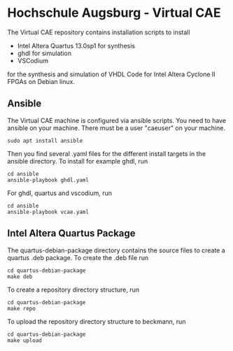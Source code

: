 # Hochschule Augsburg - Virtual CAE

The Virtual CAE repository contains installation scripts to install

  * Intel Altera Quartus 13.0sp1 for synthesis
  * ghdl for simulation
  * VSCodium

for the synthesis and simulation of VHDL Code for Intel Altera Cyclone II FPGAs on Debian linux.

## Ansible

The Virtual CAE machine is configured via ansible scripts. You need to have ansible on your machine. There must be a user "caeuser" on your machine.

```
sudo apt install ansible
```

Then you find several .yaml files for the different install targets in the ansible directory. To install for example ghdl, run

```
cd ansible
ansible-playbook ghdl.yaml
```

For ghdl, quartus and vscodium, run

```
cd ansible
ansible-playbook vcae.yaml
```


## Intel Altera Quartus Package

The quartus-debian-package directory contains the source files to create
a quartus .deb package. To create the .deb file run

```
cd quartus-debian-package
make deb
```

To create a repository directory structure, run

```
cd quartus-debian-package
make repo
```

To upload the repository directory structure to beckmann, run

```
cd quartus-debian-package
make upload
```
